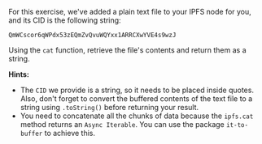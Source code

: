 For this exercise, we've added a plain text file to your IPFS node for you, and its CID is the following string:

```
QmWCscor6qWPdx53zEQmZvQvuWQYxx1ARRCXwYVE4s9wzJ
```

Using the `cat` function, retrieve the file's contents and return them as a string.

**Hints:**

- The `CID` we provide is a string, so it needs to be placed inside quotes. Also, don't forget to convert the buffered contents of the text file to a string using `.toString()` before returning your result.
- You need to concatenate all the chunks of data because the `ipfs.cat` method returns an `Async Iterable`. You can use the package `it-to-buffer` to achieve this.